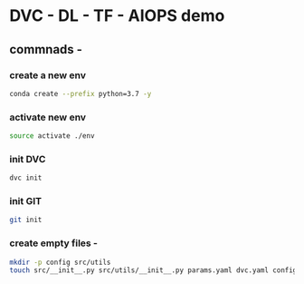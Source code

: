 # DVC - DL - TF - AIOPS demo

## commnads - 

### create a new env
```bash
conda create --prefix python=3.7 -y
```

### activate new env
```bash
source activate ./env
```

### init DVC
```bash
dvc init
```

### init GIT
```bash
git init
```

### create empty files - 
```bash
mkdir -p config src/utils
touch src/__init__.py src/utils/__init__.py params.yaml dvc.yaml config/config.yaml src/stage_01_load_save.py src/utils/all_utils.py setup.py .gitignore
```
